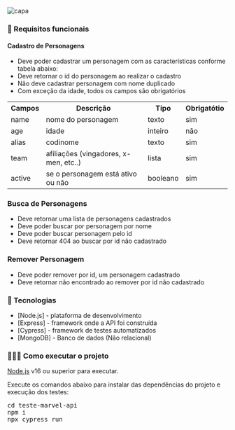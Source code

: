 ![capa](https://user-images.githubusercontent.com/102002212/179225344-4bea210b-6779-4bd9-b3e0-04ebbdedca8b.png)

<H3>🔖 Requisitos funcionais</H3>

<H4>Cadastro de Personagens</H4>
<ul>
 <li>Deve poder cadastrar um personagem com as características conforme tabela abaixo:</li>
 <li>Deve retornar o id do personagem ao realizar o cadastro</li>
 <li>Não deve cadastrar personagem com nome duplicado</li>
 <li>Com exceção da idade, todos os campos são obrigatórios</li>
 </ul>
 <table>
 
 <tr>
    <th>Campos</th>
    <th>Descrição</th>
    <th>Tipo</th>
    <th>Obrigatótio</th>
  </tr>
 <tr>
    <td>name</td>
    <td>nome do personagem</td>
    <td>texto</td>
    <td>sim</td>
  </tr>
 <tr>
    <td>age</td>
    <td>idade</td>
    <td>inteiro</td>
    <td>não</td>
  </tr>
  <tr>
    <td>alias</td>
    <td>codinome</td>
    <td>texto</td>
    <td>sim</td>
  </tr>
   <tr>
    <td>team</td>
    <td>afiliações (vingadores, x-men, etc..)</td>
    <td>lista</td>
    <td>sim</td>
  </tr>
  <tr>
    <td>active</td>
    <td>se o personagem está ativo ou não</td>
    <td>booleano</td>
    <td>sim</td>
  </tr>  
 </table>

<H3>Busca de Personagens</H3>
<ul>
 <li>Deve retornar uma lista de personagens cadastrados</li>
 <li>Deve poder buscar por personagem por nome</li>
 <li>Deve poder buscar personagem pelo id</li>
 <li>Deve retornar 404 ao buscar por id não cadastrado</li>
</ul>

<H3>Remover Personagem</H3>
<ul>
 <li>Deve poder remover por id, um personagem cadastrado</li>
 <li>Deve retornar não encontrado ao remover por id não cadastrado</li>
</ul>

<H3>🚀 Tecnologias</H3>
<ul>
 <li>[Node.js] - plataforma de desenvolvimento</li>
 <li>[Express] - framework onde a API foi construída</li>
 <li>[Cypress] - framework de testes automatizados</li>
 <li>[MongoDB] - Banco de dados (Não relacional)</li>
</ul>

<H3>👨🏻‍💻 Como executar o projeto</H3>
<a href="https://nodejs.org/en/">Node.js</a> v16 ou superior para executar.

Execute os comandos abaixo para instalar das dependências do projeto e execução dos testes:
<div class="highlight highlight-source-shell notranslate position-relative overflow-auto" data-snippet-clipboard-copy-content="cd vdt-season1-marvel-api
npm i
npx cypress run"><pre><span class="pl-c1">cd</span> teste-marvel-api
npm i
npx cypress run</pre></div>
